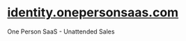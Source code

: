 # [identity.onepersonsaas.com](http://dentity.onepersonsaas.com)


One Person SaaS - Unattended Sales

